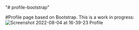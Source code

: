 "# profile-bootstrap" 

#Profile page based on Bootstrap.
This is a work in progress:
![Screenshot 2022-08-04 at 16-39-23 Profile](https://user-images.githubusercontent.com/82536545/182875506-12866e59-703f-4f78-b99e-b511b40b43e9.png)
